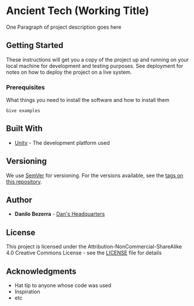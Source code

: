 # Ancient Tech (Working Title)

One Paragraph of project description goes here

## Getting Started

These instructions will get you a copy of the project up and running on your local machine for development and testing purposes. See deployment for notes on how to deploy the project on a live system.

### Prerequisites

What things you need to install the software and how to install them

```
Give examples
```
## Built With

* [Unity](https://unity.com) - The development platform used

## Versioning

We use [SemVer](http://semver.org/) for versioning. For the versions available, see the [tags on this repository](https://github.com/danilobezerra/32-bit-jam/tags). 

## Author

* **Danilo Bezerra** - [Dan's Headquarters](https://danilobezerra.github.io/)

## License

This project is licensed under the Attribution-NonCommercial-ShareAlike 4.0 Creative Commons License - see the [LICENSE](LICENSE) file for details

## Acknowledgments

* Hat tip to anyone whose code was used
* Inspiration
* etc
